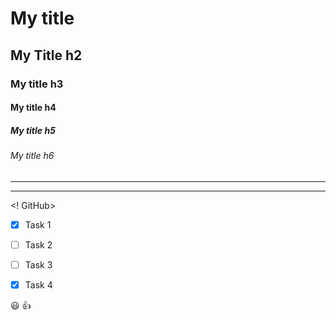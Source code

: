 # My title 
## My Title h2
### My title h3
#### My title h4
##### My title h5
###### My title h6
---
___

<! GitHub>

* [X] Task 1

* [ ] Task 2

* [ ] Task 3

* [X] Task 4

:smiley: :+1: